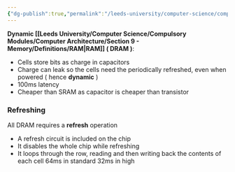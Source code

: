 ```yaml
---
{"dg-publish":true,"permalink":"/leeds-university/computer-science/compulsory-modules/computer-architecture/section-9-memory/definitions/dynamic-ram/","tags":["Definition"]}
---
```


**Dynamic [[Leeds University/Computer Science/Compulsory Modules/Computer Architecture/Section 9 - Memory/Definitions/RAM\|RAM]] ( DRAM )**:
- Cells store bits as charge in capacitors
- Charge can leak so the cells need the periodically refreshed, even when powered ( hence **dynamic** )
- 100ms latency
- Cheaper than SRAM as capacitor is cheaper than transistor
### Refreshing
All DRAM requires a **refresh** operation
- A refresh circuit is included on the chip
- It disables the whole chip while refreshing
- It loops through the row, reading and then writing back the contents of each cell
64ms in standard
32ms in high
